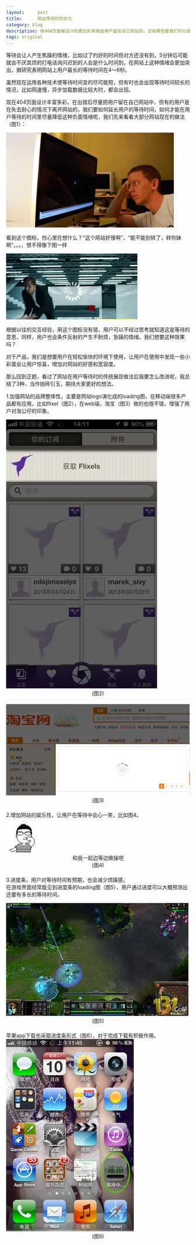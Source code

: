 ```yaml
---
layout:     post
title:      网站等待时的优化
category: blog
description: 继404页面被设计的更出彩来挽留用户留在自己网站后，还有哪些是我们可以做的呢？
tags: original
---
```



等待会让人产生焦躁的情绪，比如过了约好的时间但对方还没有到，5分钟后可能就会不厌其烦的打电话询问迟到的人会是什么时间到，在网站上这种情绪会更加突出，据研究表明网站上用户最长的等待时间在4～6秒。

虽然现在运用各种技术使等待时间变的尽可能短，但有时也会出现等待时间较长的情况，比如网速慢，异步加载数据比较大时，都会出现。

现在404页面设计丰富多彩，在出错后尽量把用户留在自己网站中，但有的用户是在失去耐心的情况下离开网站的，我们要如何延长用户的等待时间，如何才能在用户等待的时间里尽量降低这种负面情绪呢，我们先来看看大部分网站现在的做法（图1）：

<div class="tac">
<img src="../../images/blog/20131220/1.gif" />
</div>

看到这个图标，你心里在想什么？“这个网站好慢啊”，“能不能别转了，转你妹啊”。。。，恨不得像下图一样

<div class="tac">
<img src="../../images/blog/20131220/2.gif" />
</div>

根据以往的交互经验，用这个图标没有错，用户可以不经过思考就知道这是等待的意思，同样，用户也会条件反射的产生不耐烦，急躁的情绪。我们想要这种效果吗？

对于产品，我们是想要用户在轻松愉快的环境下使用，让用户在使用中发现一些小彩蛋会让用户惊喜，增加对网站的好感和宽容度。

那么回到正题，看过了网站在用户等待时的传统展现做法后我要怎么改进呢，我总结了3种，当作抛砖引玉，期待大家更好的想法。

1.加强网站的品牌整体性，主要是网站logo演化成的loading图，在移动端很多产品都有应用，比如flixel（图2），在web端，淘宝（图3）做的也很不错，增强了用户对淘公仔的印象。

<div class="tac"><img src="../../images/blog/20131220/3.png" /></div>
<div style="text-align: center; margin-bottom: 20px;">(图2)</div>

<div class="tac"><img src="../../images/blog/20131220/4.png" /></div>
<div style="text-align: center; margin-bottom: 20px;">(图3)</div>

2.增加网站的娱乐性，让用户在等待中会心一笑，比如图4。
<div class="tac"><img src="../../images/blog/20131220/5.gif" /></div>
<div style="text-align: center;">和我一起边等边做操吧</div>
<div style="text-align: center; margin-bottom: 20px;">(图4)</div>

3.进度条，用户对等待时间有预期，也会减少烦躁感。<br />
   在游戏界面经常能见到进度条的loading图（图5），用户通过进度可以大概预测出还要有多长的等待时间。
   <div class="tac"><img src="../../images/blog/20131220/6.jpeg" /></div>
   <div style="text-align: center; margin-bottom: 20px;">(图5)</div>
   苹果app下载也采取进度条形式（图6），对于完成下载有积极作用。
   <div class="tac"><img src="../../images/blog/20131220/7.jpeg" /></div>
   <div style="text-align: center; margin-bottom: 20px;">(图6)</div>




